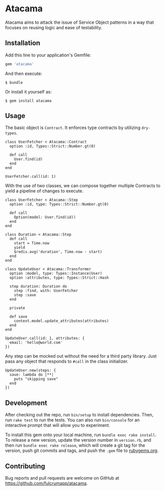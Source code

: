 # Atacama

Atacama aims to attack the issue of Service Object patterns in a way that focuses on reusing logic
and ease of testability.

## Installation

Add this line to your application's Gemfile:

```ruby
gem 'atacama'
```

And then execute:

    $ bundle

Or install it yourself as:

    $ gem install atacama

## Usage

The basic object is `Contract`. It enforces type contracts by utilizing `dry-types`.

```
class UserFetcher < Atacama::Contract
  option :id, Types::Strict::Number.gt(0)

  def call
    User.find(id)
  end
end

UserFetcher.call(id: 1)
```

With the use of two classes, we can compose together multiple Contracts to yield a pipeline
of changes to execute.

```
class UserFetcher < Atacama::Step
  option :id, type: Types::Strict::Number.gt(0)

  def call
    Option(model: User.find(id))
  end
end

class Duration < Atacama::Step
  def call
    start = Time.now
    yield
    $redis.avg('duration', Time.now - start)
  end
end

class UpdateUser < Atacama::Transformer
  option :model, type: Types::Instance(User)
  option :attributes, type: Types::Strict::Hash

  step duration: Duration do
    step :find, with: UserFetcher
    step :save
  end

  private

  def save
    context.model.update_attributes(attributes)
  end
end

UpdateUser.call(id: 1, attributes: {
  email: 'hello@world.com'
})
```

Any step can be mocked out without the need for a third party library. Just pass any object that
responds to `#call` in the class initializer.

```
UpdateUser.new(steps: {
  save: lambda do |**|
    puts "skipping save"
  end
})
```

## Development

After checking out the repo, run `bin/setup` to install dependencies. Then, run `rake test` to run the tests. You can also run `bin/console` for an interactive prompt that will allow you to experiment.

To install this gem onto your local machine, run `bundle exec rake install`. To release a new version, update the version number in `version.rb`, and then run `bundle exec rake release`, which will create a git tag for the version, push git commits and tags, and push the `.gem` file to [rubygems.org](https://rubygems.org).

## Contributing

Bug reports and pull requests are welcome on GitHub at https://github.com/fulcrumapp/atacama.
